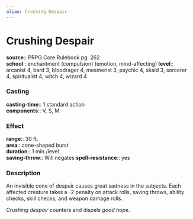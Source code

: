 ```yaml
---
alias: Crushing Despair
---
```


# Crushing Despair 

**source**:: PRPG Core Rulebook pg. 262  
**school**:: enchantment (compulsion) (emotion, mind-affecting)
**level**:: arcanist 4, bard 3, bloodrager 4, mesmerist 3, psychic 4, skald 3, sorcerer 4, spiritualist 4, witch 4, wizard 4

### Casting 

**casting-time**:: 1 standard action  
**components**:: V, S, M

### Effect 

**range**:: 30 ft.  
**area**:: cone-shaped burst  
**duration**:: 1 min./level  
**saving-throw**:: Will negates
**spell-resistance**:: yes

### Description 

An invisible cone of despair causes great sadness in the subjects. Each affected creature takes a -2 penalty on attack rolls, saving throws, ability checks, skill checks, and weapon damage rolls.  
  
*Crushing despair* counters and dispels *good hope*.
